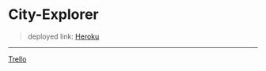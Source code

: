 # City-Explorer

> deployed link:
 [Heroku](https://my-city-explorer1.herokuapp.com/weather)
 ***************************************************************
 [Trello](https://trello.com/b/rKzs0m8Y/city-explorer)
 
